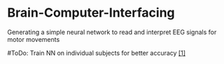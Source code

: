 # Brain-Computer-Interfacing
Generating a simple neural network to read and interpret EEG signals for motor movements

#ToDo: Train NN on individual subjects for better accuracy
<a href="https://blog.floydhub.com/reading-minds-with-deep-learning/">[1]</a>
